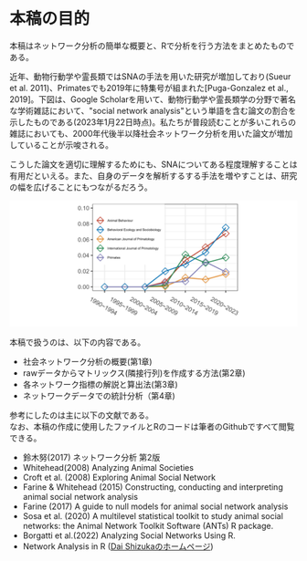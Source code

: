 # 本稿の目的   
本稿はネットワーク分析の簡単な概要と、Rで分析を行う方法をまとめたものである。  

近年、動物行動学や霊長類ではSNAの手法を用いた研究が増加しており(Sueur et al. 2011)、Primatesでも2019年に特集号が組まれた[Puga-Gonzalez et al., 2019]。下図は、Google Scholarを用いて、動物行動学や霊長類学の分野で著名な学術雑誌において、"social network analysis"という単語を含む論文の割合を示したものである(2023年1月22日時点)。私たちが普段読むことが多いこれらの雑誌においても、2000年代後半以降社会ネットワーク分析を用いた論文が増加していることが示唆される。  

こうした論文を適切に理解するためにも、SNAについてある程度理解することは有用だといえる。また、自身のデータを解析するする手法を増やすことは、研究の幅を広げることにもつながるだろう。  


!["social network analysis" という単語を含む論文の割合](image/p_journal.png) 


本稿で扱うのは、以下の内容である。

- 社会ネットワーク分析の概要(第1章)
- rawデータからマトリックス(隣接行列)を作成する方法(第2章)  
- 各ネットワーク指標の解説と算出法(第3章)   
- ネットワークデータでの統計分析（第4章)  

参考にしたのは主に以下の文献である。  
なお、本稿の作成に使用したファイルとRのコードは筆者のGithubですべて閲覧できる。  

- 鈴木努(2017) ネットワーク分析 第2版  
- Whitehead(2008) Analyzing Animal Societies  
- Croft et al. (2008) Exploring Animal Social Network 
- Farine & Whitehead (2015) Constructing, conducting and interpreting animal social network analysis 
- Farine (2017) A guide to null models for animal social network analysis
- Sosa et al. (2020) A multilevel statistical toolkit to study animal social networks: the Animal Network Toolkit Software (ANTs) R package.
- Borgatti et al.(2022) Analyzing Social Networks Using R. 
- Network Analysis in R ([Dai Shizukaのホームページ](https://dshizuka.github.io/networkanalysis/tutorials.html))  
